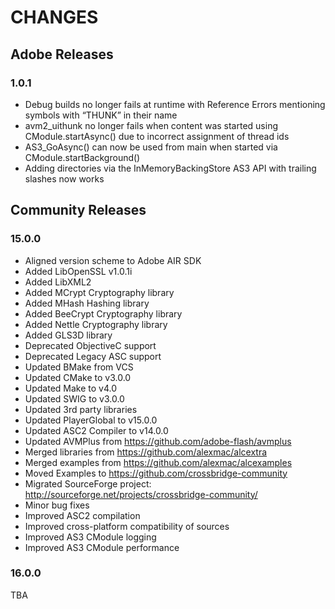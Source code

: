 CHANGES
=======

## Adobe Releases

### 1.0.1 

* Debug builds no longer fails at runtime with Reference Errors mentioning symbols with “THUNK” in their name
* avm2_uithunk no longer fails when content was started using CModule.startAsync() due to incorrect assignment of thread ids
* AS3_GoAsync() can now be used from main when started via CModule.startBackground()
* Adding directories via the InMemoryBackingStore AS3 API with trailing slashes now works

## Community Releases

### 15.0.0 

* Aligned version scheme to Adobe AIR SDK
* Added LibOpenSSL v1.0.1i
* Added LibXML2
* Added MCrypt Cryptography library
* Added MHash Hashing library
* Added BeeCrypt Cryptography library
* Added Nettle Cryptography library
* Added GLS3D library
* Deprecated ObjectiveC support
* Deprecated Legacy ASC support
* Updated BMake from VCS
* Updated CMake to v3.0.0
* Updated Make to v4.0
* Updated SWIG to v3.0.0
* Updated 3rd party libraries
* Updated PlayerGlobal to v15.0.0
* Updated ASC2 Compiler to v14.0.0
* Updated AVMPlus from https://github.com/adobe-flash/avmplus
* Merged libraries from https://github.com/alexmac/alcextra
* Merged examples from https://github.com/alexmac/alcexamples
* Moved Examples to https://github.com/crossbridge-community
* Migrated SourceForge project: http://sourceforge.net/projects/crossbridge-community/
* Minor bug fixes
* Improved ASC2 compilation
* Improved cross-platform compatibility of sources
* Improved AS3 CModule logging
* Improved AS3 CModule performance

### 16.0.0

TBA